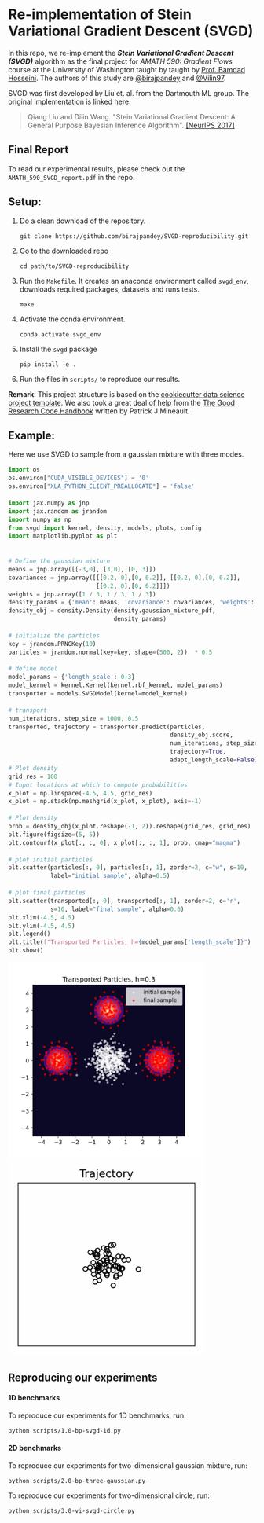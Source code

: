 # Re-implementation of Stein Variational Gradient Descent (SVGD)

In this repo, we re-implement the **_Stein Variational Gradient Descent 
(SVGD)_** 
algorithm as the final project for _AMATH 590: Gradient Flows_ course at the 
University of 
Washington taught by taught by [Prof. Bamdad Hosseini](https://bamdadhosseini.org).  The 
authors of this study are 
[@birajpandey](https://github.com/birajpandey) and [@Vilin97](https://github.com/Vilin97). 

SVGD was first developed by Liu et. al. from the Dartmouth ML group. The 
original implementation is linked [here](https://github.com/dilinwang820/Stein-Variational-Gradient-Descent).
> Qiang Liu and Dilin Wang. 
> "Stein Variational Gradient Descent: A General Purpose Bayesian Inference Algorithm".
> [[NeurIPS 2017]](https://proceedings.neurips.cc/paper/2016/file/b3ba8f1bee1238a2f37603d90b58898d-Paper.pdf)


## Final Report
To read our experimental results, please check out the `AMATH_590_SVGD_report.pdf` 
in the repo.

## Setup:

1. Do a clean download of the repository.
   ```
   git clone https://github.com/birajpandey/SVGD-reproducibility.git
   ```
2. Go to the downloaded repo
   ```
   cd path/to/SVGD-reproducibility
   ```
3. Run the `Makefile`. It creates an anaconda environment called `svgd_env`, 
   downloads  required  packages, datasets and runs tests.

   ```
   make 
   ```
3. Activate the conda environment. 

   ```
   conda activate svgd_env
   ```

4. Install the `svgd` package
   ```
   pip install -e .
   ```
   
5. Run the files in `scripts/` to reproduce our results. 

__Remark__: This project structure is based on the 
<a target="_blank" href="https://drivendata.github.io/cookiecutter-data-science/">
cookiecutter data science project template</a>. We also took a great deal of 
help from the <a target="_blank" href="https://goodresearch.dev/#alternative-formats">
The Good Research Code Handbook</a> written by Patrick J Mineault. 

## Example:
Here we use SVGD to sample from a gaussian mixture with three modes.
```python
import os
os.environ["CUDA_VISIBLE_DEVICES"] = '0'
os.environ["XLA_PYTHON_CLIENT_PREALLOCATE"] = 'false'

import jax.numpy as jnp
import jax.random as jrandom
import numpy as np
from svgd import kernel, density, models, plots, config
import matplotlib.pyplot as plt


# Define the gaussian mixture
means = jnp.array([[-3,0], [3,0], [0, 3]])
covariances = jnp.array([[[0.2, 0],[0, 0.2]], [[0.2, 0],[0, 0.2]],
                         [[0.2, 0],[0, 0.2]]])
weights = jnp.array([1 / 3, 1 / 3, 1 / 3])
density_params = {'mean': means, 'covariance': covariances, 'weights': weights}
density_obj = density.Density(density.gaussian_mixture_pdf,
                              density_params)

# initialize the particles
key = jrandom.PRNGKey(10)
particles = jrandom.normal(key=key, shape=(500, 2))  * 0.5

# define model
model_params = {'length_scale': 0.3}
model_kernel = kernel.Kernel(kernel.rbf_kernel, model_params)
transporter = models.SVGDModel(kernel=model_kernel)

# transport
num_iterations, step_size = 1000, 0.5
transported, trajectory = transporter.predict(particles,
                                              density_obj.score,
                                              num_iterations, step_size,
                                              trajectory=True, 
                                              adapt_length_scale=False)
# Plot density
grid_res = 100
# Input locations at which to compute probabilities
x_plot = np.linspace(-4.5, 4.5, grid_res)
x_plot = np.stack(np.meshgrid(x_plot, x_plot), axis=-1)

# Plot density
prob = density_obj(x_plot.reshape(-1, 2)).reshape(grid_res, grid_res)
plt.figure(figsize=(5, 5))
plt.contourf(x_plot[:, :, 0], x_plot[:, :, 1], prob, cmap="magma")

# plot initial particles
plt.scatter(particles[:, 0], particles[:, 1], zorder=2, c="w", s=10,
            label="initial sample", alpha=0.5)

# plot final particles
plt.scatter(transported[:, 0], transported[:, 1], zorder=2, c='r',
            s=10, label="final sample", alpha=0.6)
plt.xlim(-4.5, 4.5)
plt.ylim(-4.5, 4.5)
plt.legend()
plt.title(f"Transported Particles, h={model_params['length_scale']}")
plt.show()
``` 


<p float="left">
  <img src="3_gaussians.png" width="400" />
  <img src="3_gaussians_trajectory_video.gif" width="400" /> 
</p>

## Reproducing our experiments

#### 1D benchmarks
To reproduce our experiments for 1D benchmarks, run:
```
python scripts/1.0-bp-svgd-1d.py
```
#### 2D benchmarks

To reproduce our experiments for two-dimensional gaussian mixture, run:
```
python scripts/2.0-bp-three-gaussian.py
```

To reproduce our experiments for two-dimensional circle, run:
```
python scripts/3.0-vi-svgd-circle.py
```